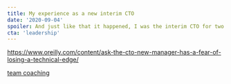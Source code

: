 ```yaml
---
title: My experience as a new interim CTO
date: '2020-09-04'
spoiler: And just like that it happened, I was the interim CTO for two weeks
cta: 'leadership'
---
```


https://www.oreilly.com/content/ask-the-cto-new-manager-has-a-fear-of-losing-a-technical-edge/

[team coaching](https://knowledge.insead.edu/blog/insead-blog/how-i-taught-the-team-from-hell-to-trust-each-other-15046)



